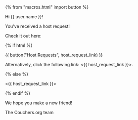 {% from "macros.html" import button %}

Hi {{ user.name }}!

You've received a host request!

Check it out here:

{% if html %}

{{ button("Host Requests", host_request_link) }}

Alternatively, click the following link: <{{ host_request_link }}>.

{% else %}

<{{ host_request_link }}>

{% endif %}

We hope you make a new friend!

The Couchers.org team